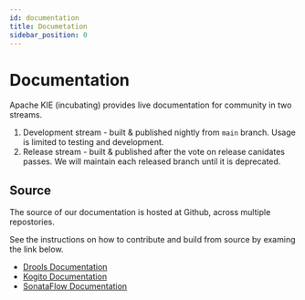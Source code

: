 ```yaml
---
id: documentation
title: Documetation
sidebar_position: 0
---
```


# Documentation

Apache KIE (incubating) provides live documentation for community in two streams.

1. Development stream - built & published nightly from `main` branch. Usage is limited to testing and development. 
2. Release stream - built & published after the vote on release canidates passes. We will maintain each released branch until it is deprecated.

## Source

The source of our documentation is hosted at Github, across multiple repostories.

See the instructions on how to contribute and build from source by examing the link below.

* [Drools Documentation](https://github.com/apache/incubator-kie-drools/tree/main/drools-docs)
* [Kogito Documentation](https://github.com/apache/incubator-kie-docs/tree/main/doc-content/apache-kie-kogito)
* [SonataFlow Documentation](https://github.com/apache/incubator-kie-kogito-docs/tree/main)
